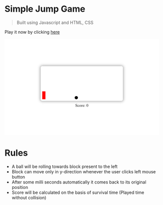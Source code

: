 # Simple Jump Game
> Built using Javascript and HTML, CSS

Play it now by clicking [here](https://vilasrhegde.github.io/jump/)

![image](jump.png)


# Rules
- A ball will be rolling towards block present to the left
- Block can move only in y-direction whenever the user clicks left mouse button
- After some milli seconds automatically it comes back to its original position
- Score will be calculated on the basis of survival time (Played time without collision)
